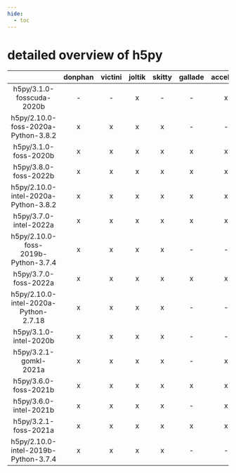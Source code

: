 ```yaml
---
hide:
  - toc
---
```


detailed overview of h5py
=========================

| |donphan|victini|joltik|skitty|gallade|accelgor|swalot|doduo|
| :---: | :---: | :---: | :---: | :---: | :---: | :---: | :---: | :---: |
|h5py/3.1.0-fosscuda-2020b|-|-|x|-|-|x|-|-|
|h5py/2.10.0-foss-2020a-Python-3.8.2|x|x|x|x|-|-|x|x|
|h5py/3.1.0-foss-2020b|x|x|x|x|x|x|x|x|
|h5py/3.8.0-foss-2022b|x|x|x|x|x|x|x|x|
|h5py/2.10.0-intel-2020a-Python-3.8.2|x|x|x|x|x|x|x|x|
|h5py/3.7.0-intel-2022a|x|x|x|x|x|x|x|x|
|h5py/2.10.0-foss-2019b-Python-3.7.4|x|x|x|x|-|-|x|x|
|h5py/3.7.0-foss-2022a|x|x|x|x|x|x|x|x|
|h5py/2.10.0-intel-2020a-Python-2.7.18|x|x|x|x|-|-|x|x|
|h5py/3.1.0-intel-2020b|x|x|x|x|-|-|x|x|
|h5py/3.2.1-gomkl-2021a|x|x|x|x|-|x|x|x|
|h5py/3.6.0-foss-2021b|x|x|x|x|x|x|x|x|
|h5py/3.6.0-intel-2021b|x|x|x|x|-|x|x|x|
|h5py/3.2.1-foss-2021a|x|x|x|x|x|x|x|x|
|h5py/2.10.0-intel-2019b-Python-3.7.4|x|x|x|x|-|-|-|x|
